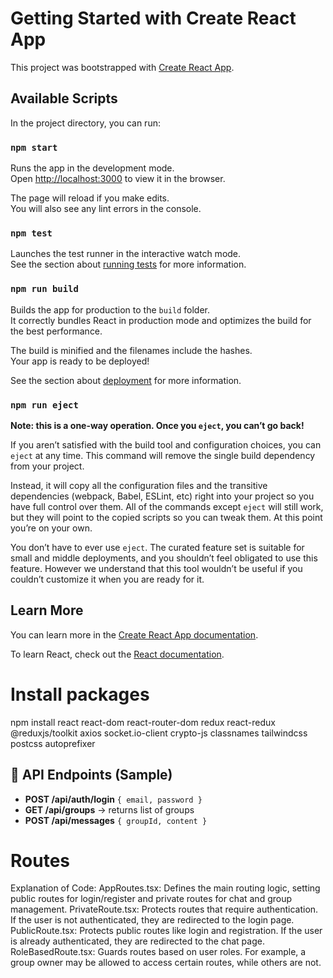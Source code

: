 # Getting Started with Create React App

This project was bootstrapped with [Create React App](https://github.com/facebook/create-react-app).

## Available Scripts

In the project directory, you can run:

### `npm start`

Runs the app in the development mode.\
Open [http://localhost:3000](http://localhost:3000) to view it in the browser.

The page will reload if you make edits.\
You will also see any lint errors in the console.

### `npm test`

Launches the test runner in the interactive watch mode.\
See the section about [running tests](https://facebook.github.io/create-react-app/docs/running-tests) for more information.

### `npm run build`

Builds the app for production to the `build` folder.\
It correctly bundles React in production mode and optimizes the build for the best performance.

The build is minified and the filenames include the hashes.\
Your app is ready to be deployed!

See the section about [deployment](https://facebook.github.io/create-react-app/docs/deployment) for more information.

### `npm run eject`

**Note: this is a one-way operation. Once you `eject`, you can’t go back!**

If you aren’t satisfied with the build tool and configuration choices, you can `eject` at any time. This command will remove the single build dependency from your project.

Instead, it will copy all the configuration files and the transitive dependencies (webpack, Babel, ESLint, etc) right into your project so you have full control over them. All of the commands except `eject` will still work, but they will point to the copied scripts so you can tweak them. At this point you’re on your own.

You don’t have to ever use `eject`. The curated feature set is suitable for small and middle deployments, and you shouldn’t feel obligated to use this feature. However we understand that this tool wouldn’t be useful if you couldn’t customize it when you are ready for it.

## Learn More

You can learn more in the [Create React App documentation](https://facebook.github.io/create-react-app/docs/getting-started).

To learn React, check out the [React documentation](https://reactjs.org/).

# Install packages
npm install react react-dom react-router-dom redux react-redux @reduxjs/toolkit axios socket.io-client crypto-js classnames tailwindcss postcss autoprefixer

## 📘 API Endpoints (Sample)

- **POST /api/auth/login** `{ email, password }`
- **GET /api/groups** → returns list of groups
- **POST /api/messages** `{ groupId, content }`

# Routes
Explanation of Code:
AppRoutes.tsx: Defines the main routing logic, setting public routes for login/register and private routes for chat and group management.
PrivateRoute.tsx: Protects routes that require authentication. If the user is not authenticated, they are redirected to the login page.
PublicRoute.tsx: Protects public routes like login and registration. If the user is already authenticated, they are redirected to the chat page.
RoleBasedRoute.tsx: Guards routes based on user roles. For example, a group owner may be allowed to access certain routes, while others are not.

